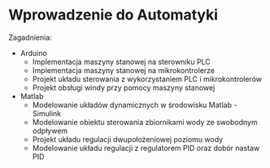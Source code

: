 # Wprowadzenie do Automatyki

Zagadnienia:
* Arduino
  * Implementacja maszyny stanowej na sterowniku PLC
  * Implementacja maszyny stanowej na mikrokontrolerze
  * Projekt układu sterowania z wykorzystaniem PLC i mikrokontrolerów
  * Projekt obsługi windy przy pomocy maszyny stanowej
* Matlab
  * Modelowanie układów dynamicznych w środowisku Matlab - Simulink
  * Modelowanie obiektu sterowania zbiornikami wody ze swobodnym odpływem
  * Projekt układu regulacji dwupołożeniowej poziomu wody
  * Modelowanie układu regulacji z regulatorem PID oraz dobór nastaw PID
 

